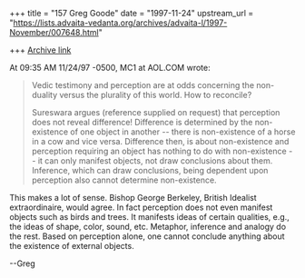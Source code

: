 +++
title = "157 Greg Goode"
date = "1997-11-24"
upstream_url = "https://lists.advaita-vedanta.org/archives/advaita-l/1997-November/007648.html"

+++
[Archive link](https://lists.advaita-vedanta.org/archives/advaita-l/1997-November/007648.html)

At 09:35 AM 11/24/97 -0500, MC1 at AOL.COM wrote:
>Vedic testimony and perception are at odds concerning the non-duality versus
>the plurality of this world. How to reconcile?
>
>Sureswara argues (reference supplied on request) that perception does not
>reveal difference! Difference is determined by the non-existence of one
>object in another -- there is non-existence of a horse in a cow and vice
>versa. Difference then, is about non-existence and perception requiring an
>object has nothing to do with non-existence -- it can only manifest objects,
>not draw conclusions about them. Inference, which can draw conclusions, being
>dependent upon perception also cannot determine non-existence.

This makes a lot of sense.  Bishop George Berkeley, British Idealist
extraordinaire, would agree.  In fact perception does not even manifest
objects such as birds and trees.  It manifests ideas of certain qualities,
e.g., the ideas of shape, color, sound, etc.  Metaphor, inference and
analogy do the rest.  Based on perception alone, one cannot conclude
anything about the existence of external objects.

--Greg

